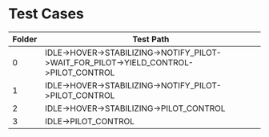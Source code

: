 Test Cases
=====================================================================================================
| Folder	| Test Path 																			|
| ---------	| -------------------------------------------------------------------------------------	|
| 0			| IDLE->HOVER->STABILIZING->NOTIFY_PILOT->WAIT_FOR_PILOT->YIELD_CONTROL->PILOT_CONTROL	|
| 1			| IDLE->HOVER->STABILIZING->NOTIFY_PILOT->PILOT_CONTROL									|
| 2			| IDLE->HOVER->STABILIZING->PILOT_CONTROL												|
| 3			| IDLE->PILOT_CONTROL																	|
